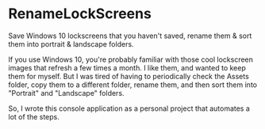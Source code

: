 # RenameLockScreens
Save Windows 10 lockscreens that you haven't saved, rename them &amp; sort them into portrait &amp; landscape folders.

If you use Windows 10, you're probably familiar with those cool lockscreen images that refresh a few times a month. I like them, and wanted to keep them for myself. But I was tired of having to periodically check the Assets folder, copy them to a different folder, rename them, and then sort them into "Portrait" and "Landscape" folders. 

So, I wrote this console application as a personal project that automates a lot of the steps.
